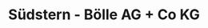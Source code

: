 ---
title: "Südstern - Bölle AG + Co KG"
url: /konstanz/suedstern-boelle-ag-co-kg-maybachstrasse-3/
shop: Autohaus
---